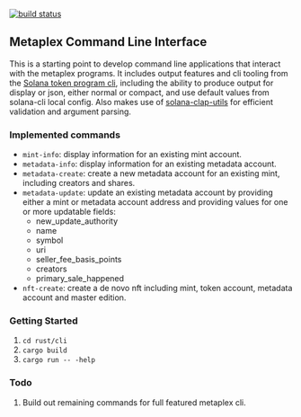[![build status](https://github.com/CalebEverett/metaplex/actions/workflows/rust-cli.yml/badge.svg)](https://github.com/CalebEverett/metaplex/actions/workflows/rust-cli.yml)


## Metaplex Command Line Interface

This is a starting point to develop command line applications that interact with the metaplex programs. It includes output features and cli tooling from the [Solana token program cli](https://github.com/solana-labs/solana-program-library/tree/master/token/cli/src), including the ability to produce output for display or json, either normal or compact, and use default values from solana-cli local config. Also makes use of [solana-clap-utils](https://github.com/solana-labs/solana/tree/master/clap-utils) for efficient validation and argument parsing.

### Implemented commands

* `mint-info`: display information for an existing mint account.
* `metadata-info`: display information for an existing metadata account.
* `metadata-create`: create a new metadata account for an existing mint, including creators and shares.
* `metadata-update`: update an existing metadata account by providing either a mint or metadata account address and providing values for one or more updatable fields:
    * new_update_authority
    * name
    * symbol
    * uri
    * seller_fee_basis_points
    * creators
    * primary_sale_happened
* `nft-create`: create a de novo nft including mint, token account, metadata account and master edition.

### Getting Started

1. `cd rust/cli`
2. `cargo build`
3. `cargo run -- -help`

### Todo
1. Build out remaining commands for full featured metaplex cli.